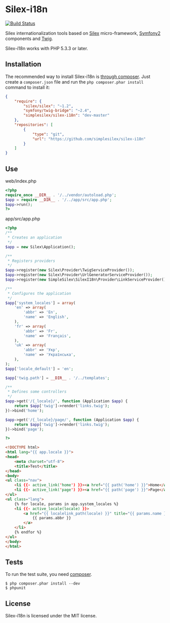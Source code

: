 Silex-i18n
==========
[![Build Status](https://travis-ci.org/simplesilex/silex-i18n.svg?branch=master)](https://travis-ci.org/simplesilex/silex-i18n)

Silex internationalization tools based on [Silex][1] micro-framework, [Symfony2][2] components and [Twig][3].

Silex-i18n works with PHP 5.3.3 or later.

## Installation

The recommended way to install Silex-i18n is [through
composer](http://getcomposer.org). Just create a `composer.json` file and
run the `php composer.phar install` command to install it:
```json
{
    "require": {
        "silex/silex": "~1.2",
        "symfony/twig-bridge": "~2.4",
        "simplesilex/silex-i18n": "dev-master"
    },
    "repositories": [
        {
            "type": "git",
            "url": "https://github.com/simplesilex/silex-i18n"
        }
    ]
}
```

## Use

web/index.php
```php
<?php
require_once __DIR__ . '/../vendor/autoload.php';
$app = require __DIR__ . '/../app/src/app.php';
$app->run();
?>
```

app/src/app.php
```php
<?php
/**
 * Creates an application
 */
$app = new Silex\Application();

/**
 * Registers providers
 */
$app->register(new Silex\Provider\TwigServiceProvider());
$app->register(new Silex\Provider\UrlGeneratorServiceProvider());
$app->register(new SimpleSilex\SilexI18n\Provider\LinkServiceProvider());

/**
 * Configures the application
 */
$app['system_locales'] = array(
    'en' => array(
        'abbr' => 'En',
        'name' => 'English',
    ),
    'fr' => array(
        'abbr' => 'Fr',
        'name' => 'Français',
    ),
    'uk' => array(
        'abbr' => 'Укр',
        'name' => 'Українська',
    ),
);
$app['locale_default'] = 'en';

$app['twig.path'] = __DIR__ . '/../templates';

/**
 * Defines some controllers
 */
$app->get('/{_locale}/', function (Application $app) {
    return $app['twig']->render('links.twig');
})->bind('home');

$app->get('/{_locale}/page/', function (Application $app) {
    return $app['twig']->render('links.twig');
})->bind('page');

?>
```

```html
<!DOCTYPE html>
<html lang="{{ app.locale }}">
<head>
    <meta charset="utf-8">
    <title>Test</title>
</head>
<body>
<ul class="nav">
    <li {{- active_link('home') }}><a href="{{ path('home') }}">Home</a></li>
    <li {{- active_link('page') }}><a href="{{ path('page') }}">Page</a></li>
</ul>
<ul class="lang">
    {% for locale, params in app.system_locales %}
    <li {{- active_locale(locale) }}>
        <a href="{{ localelink_path(locale) }}" title="{{ params.name }}">
            {{ params.abbr }}
        </a>
    </li>
    {% endfor %}
</ul>
</body>
</html>
```

## Tests

To run the test suite, you need [composer](http://getcomposer.org).

    $ php composer.phar install --dev
    $ phpunit

## License

Silex-i18n is licensed under the MIT license.

[1]: http://silex.sensiolabs.org
[2]: http://symfony.com
[3]: http://twig.sensiolabs.org
